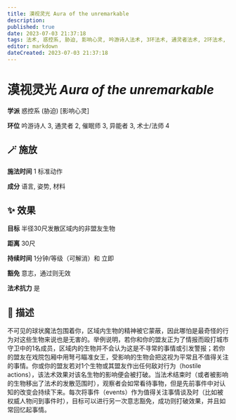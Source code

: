 ```yaml
---
title: 漠视灵光 Aura of the unremarkable
description: 
published: true
date: 2023-07-03 21:37:18
tags: 法术, 惑控系, 胁迫, 影响心灵, 吟游诗人法术, 3环法术, 通灵者法术, 2环法术, 催眠师法术, 异能者法术, 术士/法师法术, 4环法术
editor: markdown
dateCreated: 2023-07-03 21:37:18
---
```


# **漠视灵光** *Aura of the unremarkable*

**学派** 惑控系 (胁迫) \[影响心灵\] 

**环位** 吟游诗人 3, 通灵者 2, 催眠师 3, 异能者 3, 术士/法师 4

## 🪄 施放

**施法时间** 1 标准动作

**成分** 语言, 姿势, 材料

## ✨ 效果 

**目标** 半径30尺发散区域内的非盟友生物 

**距离** 30尺  

**持续时间** 1分钟/等级（可解消）和 立即 

**豁免** 意志，通过则无效

**法术抗力** 是

## 📖 描述

不可见的球状魔法包围着你，区域内生物的精神被它蒙蔽，因此哪怕是最奇怪的行为对这些生物来说也是无害的。举例说明，若你和你的盟友正为了情报而殴打城市守卫中的1名成员，区域内的生物并不会认为这是不寻常的事情或引发警报；若你的盟友在戏院包厢中用弩弓瞄准女王，受影响的生物会把这视为平常且不值得关注的事情。你或你的盟友若对1个生物或其盟友作出任何敌对行为（hostile actions），该法术效果对该名生物的影响便会被打破。当法术结束时（或者被影响的生物移出了法术的发散范围时），观察者会如常看待事物，但是先前事件中对认知的改变会持续下来。每次将事件（events）作为值得关注事情谈及时（比如被权威人物问到事件时），目标可以进行另一次意志豁免，成功则打破效果，并且如常回忆起事情。
    